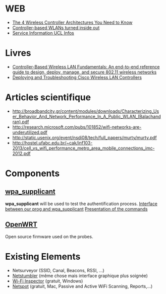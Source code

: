 # WEB
- [The 4 Wireless Controller Architectures You Need to Know](http://securityuncorked.com/2011/11/the-4-wireless-controller-architectures-you-need-to-know/)
- [Controller-based WLANs turned inside out](http://www.networkworld.com/news/2007/050807-aerohive-controller-wlans.html)
- [Service Information UCL Infos](http://www.sri.ucl.ac.be/disposit.html)

# Livres
- [Controller-Based Wireless LAN Fundamentals: An end-to-end reference guide to design, deploy, manage, and secure 802.11 wireless networks](http://www.ciscopress.com/store/controller-based-wireless-lan-fundamentals-an-end-to-9781587058257)
- [Deploying and Troubleshooting Cisco Wireless LAN Controllers](http://books.google.be/books/about/Deploying_and_Troubleshooting_Cisco_Wire.html?id=YLHvHGGx5AEC&redir_esc=y)

# Articles scientifique
- http://broadbandcity.gr/content/modules/downloads/Characterizing_User_Behavior_And_Network_Performance_In_A_Public_WLAN_(Balachandran).pdf
- http://research.microsoft.com/pubs/101852/wifi-networks-are-underutilized.pdf
- http://static.usenix.org/event/nsdi08/tech/full_papers/murty/murty.pdf
- http://hostel.ufabc.edu.br/~cak/inf103-2013/cell_vs_wifi_performance_metro_area_mobile_connections_imc-2012.pdf

# Components
## [wpa_supplicant](http://hostap.epitest.fi/wpa_supplicant/)
**wpa_supplicant** will be used to test the authentification process.
[Interface between our prog and wpa_supplicant](http://hostap.epitest.fi/wpa_supplicant/devel/ctrl_iface_page.html)
[Presentation of the commands](http://hostap.epitest.fi/wpa_supplicant/devel/wpa__ctrl_8h.html)
## [OpenWRT](https://openwrt.org/)
Open source firmware used on the probes.

# Existing Elements 
- Netsurveyor (SSID, Canal, Beacons, RSSI, ...)
- [Netstumbler](http://www.netstumbler.com/) (même chose mais interface graphique plus soignée) 
- [Wi-Fi Inspector](http://www.xirrus.com/products/wi-fi-inspector.aspx) (gratuit, Windows)
- [Netspot](http://www.netspotapp.com/) (gratuit, Mac, Passive and Active WiFi Scanning, Reports,...)

